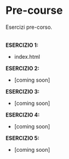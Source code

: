# Pre-course
Esercizi pre-corso.
<br><br>

<b>ESERCIZIO 1:</b><br>
- index.html

<b>ESERCIZIO 2:</b><br>
- [coming soon]

<b>ESERCIZIO 3:</b><br>
- [coming soon]

<b>ESERCIZIO 4:</b><br>
- [coming soon]

<b>ESERCIZIO 5:</b><br>
- [coming soon]
